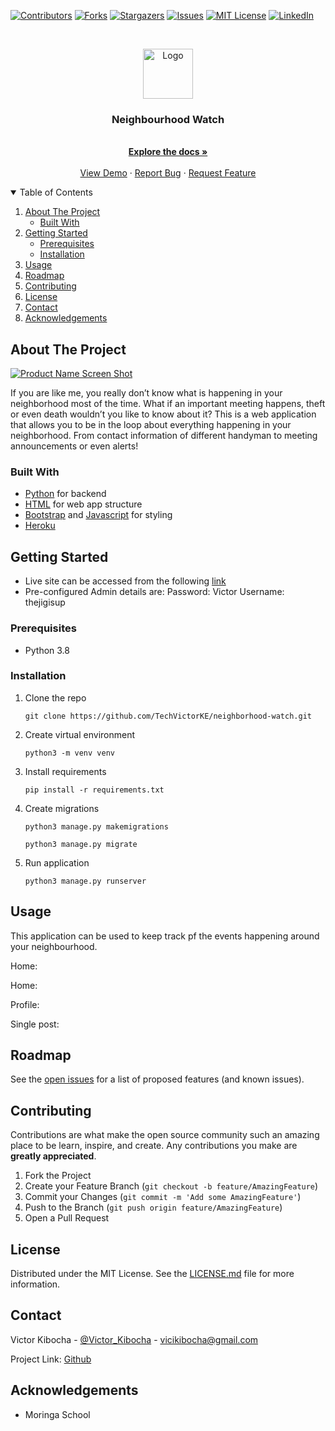 [![Contributors][contributors-shield]][contributors-url]
[![Forks][forks-shield]][forks-url]
[![Stargazers][stars-shield]][stars-url]
[![Issues][issues-shield]][issues-url]
[![MIT License][license-shield]][license-url]
[![LinkedIn][linkedin-shield]][linkedin-url]



<!-- PROJECT LOGO -->
<br />
<p align="center">
  <a href="https://github.com/TechVictorKE/neighborhood-watch">
    <img src="images/logo.png" alt="Logo" width="80" height="80">
  </a>

  <h3 align="center">Neighbourhood Watch</h3>

  <p align="center">
    <br />
    <a href="https://github.com/TechVictorKE/neighborhood-watch"><strong>Explore the docs »</strong></a>
    <br />
    <br />
    <a href="https://github.com/TechVictorKE/neighborhood-watch">View Demo</a>
    ·
    <a href="https://github.com/TechVictorKE/neighborhood-watch/issues">Report Bug</a>
    ·
    <a href="https://github.com/TechVictorKE/neighborhood-watch/issues">Request Feature</a>
  </p>
</p>



<!-- TABLE OF CONTENTS -->
<details open="open">
  <summary>Table of Contents</summary>
  <ol>
    <li>
      <a href="#about-the-project">About The Project</a>
      <ul>
        <li><a href="#built-with">Built With</a></li>
      </ul>
    </li>
    <li>
      <a href="#getting-started">Getting Started</a>
      <ul>
        <li><a href="#prerequisites">Prerequisites</a></li>
        <li><a href="#installation">Installation</a></li>
      </ul>
    </li>
    <li><a href="#usage">Usage</a></li>
    <li><a href="#roadmap">Roadmap</a></li>
    <li><a href="#contributing">Contributing</a></li>
    <li><a href="#license">License</a></li>
    <li><a href="#contact">Contact</a></li>
    <li><a href="#acknowledgements">Acknowledgements</a></li>
  </ol>
</details>



<!-- ABOUT THE PROJECT -->
## About The Project

[![Product Name Screen Shot][product-screenshot]](https://example.com)

If you are like me, you really don’t know what is happening in your neighborhood most of the time. What if an important meeting happens, theft or even death wouldn’t you like to know about it? This is a web application that allows you to be in the loop about everything happening in your neighborhood. From contact information of different handyman to meeting announcements or even alerts!

### Built With

* [Python](https://www.python.org/) for backend
* [HTML](https://html.com/) for web app structure
* [Bootstrap](https://getbootstrap.com/) and [Javascript](https://www.javascript.com/) for styling
* [Heroku](https://heroku.com)



<!-- GETTING STARTED -->
## Getting Started

* Live site can be accessed from the following [link]()
* Pre-configured Admin details are:
Password: Victor
Username: thejigisup

### Prerequisites

* Python 3.8

### Installation

1. Clone the repo
   ```
   git clone https://github.com/TechVictorKE/neighborhood-watch.git
   ```
2. Create virtual environment
   ```
   python3 -m venv venv
   ```
3. Install requirements
   ```
   pip install -r requirements.txt
   ```
4. Create migrations
   ```
   python3 manage.py makemigrations
   ```
   ```
   python3 manage.py migrate
   ```
5. Run application
   ```
   python3 manage.py runserver
   ```



<!-- USAGE EXAMPLES -->
## Usage

This application can be used to keep track pf the events happening around your neighbourhood.

Home:
<img src="">

Home:
<img src="">

Profile:
<img src="">

Single post:
<img src="">



<!-- ROADMAP -->
## Roadmap

See the [open issues](https://github.com/TechVictorKE/neighborhood-watch/issues) for a list of proposed features (and known issues).



<!-- CONTRIBUTING -->
## Contributing

Contributions are what make the open source community such an amazing place to be learn, inspire, and create. Any contributions you make are **greatly appreciated**.

1. Fork the Project
2. Create your Feature Branch (`git checkout -b feature/AmazingFeature`)
3. Commit your Changes (`git commit -m 'Add some AmazingFeature'`)
4. Push to the Branch (`git push origin feature/AmazingFeature`)
5. Open a Pull Request



<!-- LICENSE -->
## License

Distributed under the MIT License. See the [LICENSE.md](LICENSE.md) file for more information.



<!-- CONTACT -->
## Contact

Victor Kibocha - [@Victor_Kibocha](https://twitter.com/Victor_Kibocha) - vicikibocha@gmail.com

Project Link: [Github](https://github.com/TechVictorKE/)



<!-- ACKNOWLEDGEMENTS -->
## Acknowledgements
* Moringa School





<!-- MARKDOWN LINKS & IMAGES -->
<!-- https://www.markdownguide.org/basic-syntax/#reference-style-links -->
[contributors-shield]: https://img.shields.io/github/contributors/TechVictorKE/neighborhood-watch.svg?style=for-the-badge
[contributors-url]: https://github.com/TechVictorKE/neighborhood-watch/graphs/contributors
[forks-shield]: https://img.shields.io/github/forks/TechVictorKE/neighborhood-watch.svg?style=for-the-badge
[forks-url]: https://github.com/TechVictorKE/neighborhood-watch/network/members
[stars-shield]: https://img.shields.io/github/stars/TechVictorKE/neighborhood-watch.svg?style=for-the-badge
[stars-url]: https://github.com/TechVictorKE/neighborhood-watch/stargazers
[issues-shield]: https://img.shields.io/github/issues/TechVictorKE/neighborhood-watch.svg?style=for-the-badge
[issues-url]: https://github.com/TechVictorKE/neighborhood-watch/issues
[license-shield]: https://img.shields.io/github/license/TechVictorKE/neighborhood-watch.svg?style=for-the-badge
[license-url]: https://github.com/TechVictorKE/neighborhood-watch/blob/master/LICENSE.txt
[linkedin-shield]: https://img.shields.io/badge/-LinkedIn-black.svg?style=for-the-badge&logo=linkedin&colorB=555
[linkedin-url]: https://www.linkedin.com/in/victor-kibocha-b106b21bb/
[product-screenshot]: images/screenshot.png
